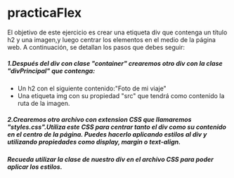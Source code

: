 # practicaFlex

El objetivo de este ejercicio es crear una etiqueta div que contenga un título h2 y una imagen,y luego centrar los elementos en el medio de la página web. 
A continuación, se detallan los pasos que debes seguir:

##### 1.Después del div con clase "container" crearemos otro div con la clase "divPrincipal" que contenga:

- Un h2 con el siguiente contenido:"Foto de mi viaje"
- Una etiqueta img con su propiedad "src" que tendrá como contenido la ruta de la imagen.

##### 2.Crearemos otro archivo con extension CSS que llamaremos "styles.css".Utiliza este CSS para centrar tanto el div como su contenido en el centro de la página. Puedes hacerlo aplicando estilos al div y utilizando propiedades como display, margin o text-align.
##### Recueda utilizar la clase de nuestro div en el archivo CSS para poder aplicar los estilos.
